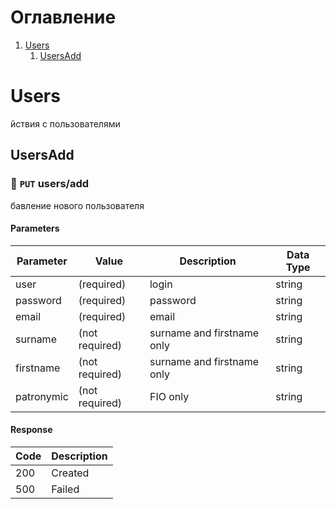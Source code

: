 # Оглавление
1. [Users](#Users)
    1. [UsersAdd](#UsersAdd)
# Users
йствия с пользователями
            
## UsersAdd
### :orange_book: `PUT` **users/add**
бавление нового пользователя
            
#### Parameters
| Parameter | Value | Description | Data Type |
|-|-|-|-|
| user | (required) | login | string |
| password | (required) | password | string |
| email | (required) | email | string |
| surname | (not required) | surname and firstname only | string |
| firstname | (not required) | surname and firstname only | string |
| patronymic | (not required) | FIO only | string |
#### Response
| Code | Description |
|-|-|
| 200 | Created |
| 500 | Failed |
